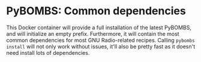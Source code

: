 # PyBOMBS: Common dependencies

This Docker container will provide a full installation of the latest PyBOMBS,
and will initialize an empty prefix. Furthermore, it will contain the most
common dependencies for most GNU Radio-related recipes. Calling `pybombs
install` will not only work without issues, it'll also be pretty fast as it
doesn't need install lots of dependencies.
